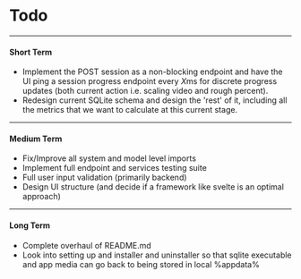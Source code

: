 # Todo

---
#### Short Term

- Implement the POST session as a non-blocking endpoint and have the UI ping a session progress endpoint every *X*ms
for discrete progress updates (both current action i.e. scaling video and rough percent).
- Redesign current SQLite schema and design the 'rest' of it, including all the metrics that we want to calculate
at this current stage.

---
#### Medium Term

- Fix/Improve all system and model level imports
- Implement full endpoint and services testing suite
- Full user input validation (primarily backend)
- Design UI structure (and decide if a framework like svelte is an optimal approach)

---

#### Long Term

- Complete overhaul of README.md
- Look into setting up and installer and uninstaller so that sqlite executable and app media can go back to 
being stored in local %appdata%
